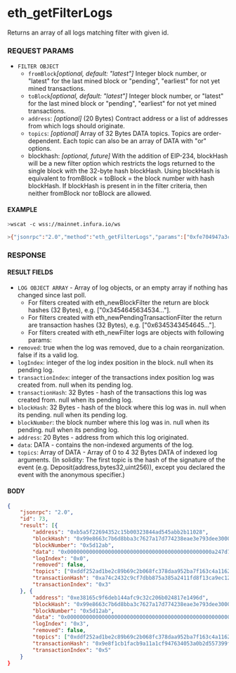 # eth_getFilterLogs

Returns an array of all logs matching filter with given id.

### REQUEST PARAMS
- `FILTER OBJECT`
    - `fromBlock`_[optional, default: "latest"]_ Integer block number, or "latest" for the last mined block or "pending", "earliest" for not yet mined transactions.
    - `toBlock`_[optional, default: "latest"]_ Integer block number, or "latest" for the last mined block or "pending", "earliest" for not yet mined transactions.
    - `address`: _[optional]_ (20 Bytes) Contract address or a list of addresses from which logs should originate.
    - `topics`: _[optional]_ Array of 32 Bytes DATA topics. Topics are order-dependent. Each topic can also be an array of DATA with "or" options.
    - blockhash: _[optional, future]_ With the addition of EIP-234, blockHash will be a new filter option which restricts the logs returned to the single block with the 32-byte hash blockHash. Using blockHash is equivalent to fromBlock = toBlock = the block number with hash blockHash. If blockHash is present in in the filter criteria, then neither fromBlock nor toBlock are allowed.

#### EXAMPLE
```bash
>wscat -c wss://mainnet.infura.io/ws 

>{"jsonrpc":"2.0","method":"eth_getFilterLogs","params":["0xfe704947a3cd3ca12541458a4321c869"],"id":73}
```

### RESPONSE

#### RESULT FIELDS
- `LOG OBJECT ARRAY` - Array of log objects, or an empty array if nothing has changed since last poll.
    - For filters created with eth_newBlockFilter the return are block hashes (32 Bytes), e.g. ["0x3454645634534..."].
    - For filters created with eth_newPendingTransactionFilter the return are transaction hashes (32 Bytes), e.g. ["0x6345343454645..."].
    - For filters created with eth_newFilter logs are objects with following params:
- `removed`: true when the log was removed, due to a chain reorganization. false if its a valid log.
- `logIndex`: integer of the log index position in the block. null when its pending log.
- `transactionIndex`: integer of the transactions index position log was created from. null when its pending log.
- `transactionHash`: 32 Bytes - hash of the transactions this log was created from. null when its pending log.
- `blockHash`: 32 Bytes - hash of the block where this log was in. null when its pending. null when its pending log.
- `blockNumber`: the block number where this log was in. null when its pending. null when its pending log.
- `address`: 20 Bytes - address from which this log originated.
- `data`: DATA - contains the non-indexed arguments of the log.
- `topics`: Array of DATA - Array of 0 to 4 32 Bytes DATA of indexed log arguments. (In solidity: The first topic is the hash of the signature of the event (e.g. Deposit(address,bytes32,uint256)), except you declared the event with the anonymous specifier.)

#### BODY

```json
{
    "jsonrpc": "2.0",
    "id": 73,
    "result": [{
        "address": "0xb5a5f22694352c15b00323844ad545abb2b11028",
        "blockHash": "0x99e8663c7b6d8bba3c7627a17d774238eae3e793dee30008debb2699666657de",
        "blockNumber": "0x5d12ab",
        "data": "0x0000000000000000000000000000000000000000000000a247d7a2955b61d000",
        "logIndex": "0x0",
        "removed": false,
        "topics": ["0xddf252ad1be2c89b69c2b068fc378daa952ba7f163c4a11628f55a4df523b3ef", "0x000000000000000000000000bdc0afe57b8e9468aa95396da2ab2063e595f37e", "0x0000000000000000000000007503e090dc2b64a88f034fb45e247cbd82b8741e"],
        "transactionHash": "0xa74c2432c9cf7dbb875a385a2411fd8f13ca9ec12216864b1a1ead3c99de99cd",
        "transactionIndex": "0x3"
    }, {
        "address": "0xe38165c9f6deb144afc9c32c206b024817e1496d",
        "blockHash": "0x99e8663c7b6d8bba3c7627a17d774238eae3e793dee30008debb2699666657de",
        "blockNumber": "0x5d12ab",
        "data": "0x0000000000000000000000000000000000000000000000000000000025c6b720",
        "logIndex": "0x3",
        "removed": false,
        "topics": ["0xddf252ad1be2c89b69c2b068fc378daa952ba7f163c4a11628f55a4df523b3ef", "0x00000000000000000000000080e73e47173b2d00b531bf83bc39e710157125c3", "0x0000000000000000000000008f6cc93795969e5bbbf07c66dfee7d41ad24f1ef"],
        "transactionHash": "0x9e8f1cb1facb9a11a1cf947634053a0b2d557399f926b12127aa10497a2f0153",
        "transactionIndex": "0x5"
    }
}
```
